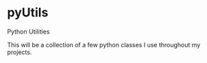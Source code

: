 pyUtils
=======

Python Utilities

This will be a collection of a few python classes I use throughout my projects.